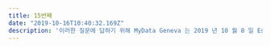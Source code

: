 ```yaml
---
title: 15번째
date: "2019-10-16T10:40:32.169Z"
description: '이러한 질문에 답하기 위해 MyData Geneva 는 2019 년 10 월 8 일 Espace 3DD에서“Problematic Internet Use”에 관한 이벤트를 개최했습니다...'
---
```



